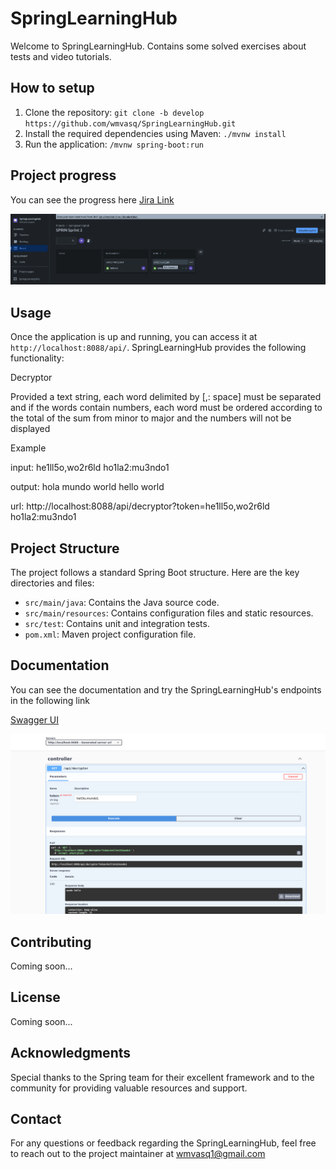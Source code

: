 # SpringLearningHub
Welcome to SpringLearningHub. Contains some solved exercises about tests and video tutorials.
## How to setup
1. Clone the repository: `git clone -b develop https://github.com/wmvasq/SpringLearningHub.git`
2. Install the required dependencies using Maven: `./mvnw install`
3. Run the application: `/mvnw spring-boot:run`

## Project progress
You can see the progress here [Jira Link](https://wmvasq1.atlassian.net/jira/software/projects/SPRIN/boards/2/roadmap?shared=&atlOrigin=eyJpIjoiMWI3N2IyZGE2NTUxNDY1N2IwZTViOWRjYWE1NjU0NTgiLCJwIjoiaiJ9)

![image](https://github.com/wmvasq/SpringLearningHub/blob/develop/assets/img2.png)


## Usage

Once the application is up and running, you can access it at `http://localhost:8088/api/`. SpringLearningHub provides the following functionality:

Decryptor

Provided a text string, each word delimited by [,: space] must be separated and if the words contain numbers, each word must be ordered according to the total of the sum from minor to major and the numbers will not be displayed

Example

input: he1ll5o,wo2r6ld ho1la2:mu3ndo1

output:
hola mundo world hello world

url:
http://localhost:8088/api/decryptor?token=he1ll5o,wo2r6ld ho1la2:mu3ndo1

## Project Structure

The project follows a standard Spring Boot structure. Here are the key directories and files:

- `src/main/java`: Contains the Java source code.
- `src/main/resources`: Contains configuration files and static resources.
- `src/test`: Contains unit and integration tests.
- `pom.xml`: Maven project configuration file.

## Documentation

You can see  the documentation and try the SpringLearningHub's endpoints in the following link

[Swagger UI](http://localhost:8088/swagger-ui/index.html)

![image](https://github.com/wmvasq/SpringLearningHub/blob/develop/assets/img1.png)

## Contributing

Coming soon...

## License

Coming soon...

## Acknowledgments

Special thanks to the Spring team for their excellent framework and to the community for providing valuable resources and support.

## Contact

For any questions or feedback regarding the SpringLearningHub, feel free to reach out to the project maintainer at wmvasq1@gmail.com
